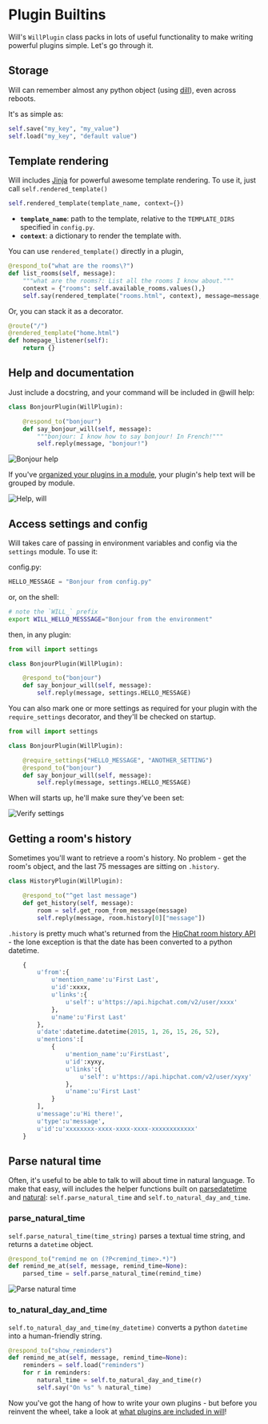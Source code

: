 # Plugin Builtins

Will's `WillPlugin` class packs in lots of useful functionality to make writing powerful plugins simple.  Let's go through it.


## Storage

Will can remember almost any python object (using [dill](https://pypi.python.org/pypi/dill)), even across reboots.

It's as simple as:

```python
self.save("my_key", "my_value")
self.load("my_key", "default value")
```



## Template rendering

Will includes [Jinja](http://jinja.pocoo.org/) for powerful awesome template rendering.  To use it, just call `self.rendered_template()`


```python
self.rendered_template(template_name, context={})
```

- **`template_name`**: path to the template, relative to the `TEMPLATE_DIRS` specified in `config.py`.
- **`context`**: a dictionary to render the template with.

You can use `rendered_template()` directly in a plugin,

```python
@respond_to("what are the rooms\?")
def list_rooms(self, message):
    """what are the rooms?: List all the rooms I know about."""
    context = {"rooms": self.available_rooms.values(),}
    self.say(rendered_template("rooms.html", context), message=message, html=True)
```

Or, you can stack it as a decorator.

```python
@route("/")
@rendered_template("home.html")
def homepage_listener(self):
    return {}
```


## Help and documentation

Just include a docstring, and your command will be included in @will help:


```python
class BonjourPlugin(WillPlugin):

    @respond_to("bonjour")
    def say_bonjour_will(self, message):
        """bonjour: I know how to say bonjour! In French!"""
        self.reply(message, "bonjour!")
```

![Bonjour help](../../img/bonjour_help.gif)

If you've [organized your plugins in a module](create.md#what-about-that-awesome-help-text), your plugin's help text will be grouped by module.

![Help, will](../../img/help.gif)


## Access settings and config

Will takes care of passing in environment variables and config via the `settings` module.  To use it:

config.py:

```python
HELLO_MESSAGE = "Bonjour from config.py"
```

or, on the shell:

```bash
# note the `WILL_` prefix
export WILL_HELLO_MESSSAGE="Bonjour from the environment"
```

then, in any plugin: 

```python
from will import settings

class BonjourPlugin(WillPlugin):

    @respond_to("bonjour")
    def say_bonjour_will(self, message):
        self.reply(message, settings.HELLO_MESSAGE)
```

You can also mark one or more settings as required for your plugin with the `require_settings` decorator, and they'll be checked on startup.

```python
from will import settings

class BonjourPlugin(WillPlugin):

    @require_settings("HELLO_MESSAGE", "ANOTHER_SETTING")
    @respond_to("bonjour")
    def say_bonjour_will(self, message):
        self.reply(message, settings.HELLO_MESSAGE)
```

When will starts up, he'll make sure they've been set:

![Verify settings](../../img/verify_settings.gif)



## Getting a room's history

Sometimes you'll want to retrieve a room's history. No problem - get the room's object, and the last 75 messages are sitting on `.history`.

```python  
class HistoryPlugin(WillPlugin):

    @respond_to("^get last message")
    def get_history(self, message):
        room = self.get_room_from_message(message)
        self.reply(message, room.history[0]["message"])  
```

`.history` is pretty much what's returned from the [HipChat room history API](https://www.hipchat.com/docs/apiv2/method/view_room_history) - the lone exception is that the date has been converted to a python datetime.

```python
    {
        u'from':{
            u'mention_name':u'First Last',
            u'id':xxxx,
            u'links':{
                u'self': u'https://api.hipchat.com/v2/user/xxxx'
            },
            u'name':u'First Last'
        },
        u'date':datetime.datetime(2015, 1, 26, 15, 26, 52),
        u'mentions':[
            {
                u'mention_name':u'FirstLast',
                u'id':xyxy,
                u'links':{
                    u'self': u'https://api.hipchat.com/v2/user/xyxy'
                },
                u'name':u'First Last'
            }
        ],
        u'message':u'Hi there!',
        u'type':u'message',
        u'id':u'xxxxxxxx-xxxx-xxxx-xxxx-xxxxxxxxxxxx'
    }
```

## Parse natural time

Often, it's useful to be able to talk to will about time in natural language.  To make that easy, will includes the helper functions built on [parsedatetime](https://github.com/bear/parsedatetime) and [natural](https://github.com/tehmaze/natural): `self.parse_natural_time` and `self.to_natural_day_and_time`.

### parse_natural_time

`self.parse_natural_time(time_string)` parses a textual time string, and returns a `datetime` object.

```python
@respond_to("remind me on (?P<remind_time>.*)")
def remind_me_at(self, message, remind_time=None):
    parsed_time = self.parse_natural_time(remind_time)
```

![Parse natural time](../../img/remind_trash.gif)


### to_natural_day_and_time

`self.to_natural_day_and_time(my_datetime)` converts a python `datetime` into a human-friendly string.
```python
@respond_to("show_reminders")
def remind_me_at(self, message, remind_time=None):
    reminders = self.load("reminders")
    for r in reminders:
        natural_time = self.to_natural_day_and_time(r)
        self.say("On %s" % natural_time)
```

Now you've got the hang of how to write your own plugins - but before you reinvent the wheel, take a look at [what plugins are included in will](bundled.md)!